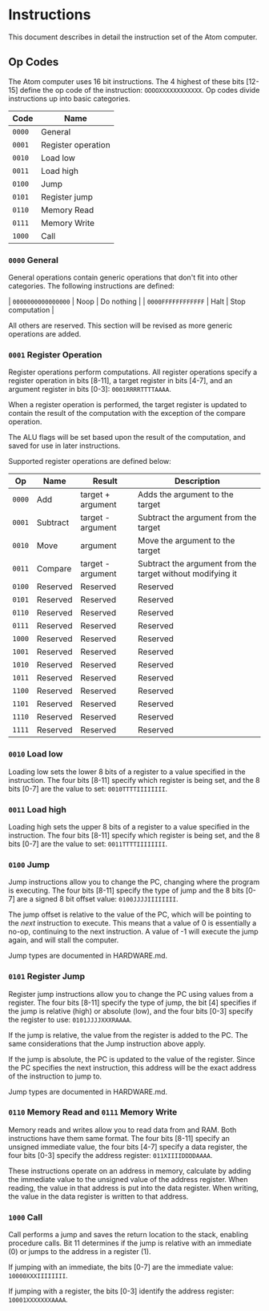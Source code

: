 # Instructions
This document describes in detail the instruction set of the Atom computer.

## Op Codes
The Atom computer uses 16 bit instructions. The 4 highest of these bits [12-15] define the op code of the instruction:
`OOOOXXXXXXXXXXXX`. Op codes divide instructions up into basic categories.

| Code   | Name |
| ---    | --- |
| `0000` | General |
| `0001` | Register operation |
| `0010` | Load low |
| `0011` | Load high |
| `0100` | Jump |
| `0101` | Register jump |
| `0110` | Memory Read |
| `0111` | Memory Write |
| `1000` | Call |

### `0000` General
General operations contain generic operations that don't fit into other categories. The following instructions are
defined:

| `0000000000000000` | Noop | Do nothing |
| `0000FFFFFFFFFFFF` | Halt | Stop computation |

All others are reserved. This section will be revised as more generic operations are added.

### `0001` Register Operation
Register operations perform computations. All register operations specify a register operation in bits [8-11], a target
register in bits [4-7], and an argument register in bits [0-3]: `0001RRRRTTTTAAAA`.

When a register operation is performed, the target register is updated to contain the result of the computation with the
exception of the compare operation.

The ALU flags will be set based upon the result of the computation, and saved for use in later instructions.

Supported register operations are defined below:

| Op     | Name                   | Result              | Description |
| ------ | ---------------------- | ------------------- | --- |
| `0000` | Add                    | target + argument   | Adds the argument to the target |
| `0001` | Subtract               | target - argument   | Subtract the argument from the target |
| `0010` | Move                   | argument            | Move the argument to the target |
| `0011` | Compare                | target - argument   | Subtract the argument from the target without modifying it |
| `0100` | Reserved               | Reserved            | Reserved |
| `0101` | Reserved               | Reserved            | Reserved |
| `0110` | Reserved               | Reserved            | Reserved |
| `0111` | Reserved               | Reserved            | Reserved |
| `1000` | Reserved               | Reserved            | Reserved |
| `1001` | Reserved               | Reserved            | Reserved |
| `1010` | Reserved               | Reserved            | Reserved |
| `1011` | Reserved               | Reserved            | Reserved |
| `1100` | Reserved               | Reserved            | Reserved |
| `1101` | Reserved               | Reserved            | Reserved |
| `1110` | Reserved               | Reserved            | Reserved |
| `1111` | Reserved               | Reserved            | Reserved |

### `0010` Load low
Loading low sets the lower 8 bits of a register to a value specified in the instruction. The four bits [8-11] specify
which register is being set, and the 8 bits [0-7] are the value to set: `0010TTTTIIIIIIII`.

### `0011` Load high
Loading high sets the upper 8 bits of a register to a value specified in the instruction. The four bits [8-11] specify
which register is being set, and the 8 bits [0-7] are the value to set: `0011TTTTIIIIIIII`.

### `0100` Jump
Jump instructions allow you to change the PC, changing where the program is executing. The four bits [8-11] specify the
type of jump and the 8 bits [0-7] are a signed 8 bit offset value: `0100JJJJIIIIIIII`.

The jump offset is relative to the value of the PC, which will be pointing to the *next* instruction to execute. This
means that a value of 0 is essentially a no-op, continuing to the next instruction. A value of -1 will execute the jump
again, and will stall the computer.

Jump types are documented in HARDWARE.md.

### `0101` Register Jump
Register jump instructions allow you to change the PC using values from a register. The four bits [8-11] specify the
type of jump, the bit [4] specifies if the jump is relative (high) or absolute (low), and the four bits [0-3] specify
the register to use: `0101JJJJXXXRAAAA`.

If the jump is relative, the value from the register is added to the PC. The same considerations that the Jump
instruction above apply.

If the jump is absolute, the PC is updated to the value of the register. Since the PC specifies the next instruction,
this address will be the exact address of the instruction to jump to.

Jump types are documented in HARDWARE.md.

### `0110` Memory Read and `0111` Memory Write
Memory reads and writes allow you to read data from and RAM. Both instructions have them same format. The four bits
[8-11] specify an unsigned immediate value, the four bits [4-7] specify a data register, the four bits [0-3] specify the
address register: `011XIIIIDDDDAAAA`.

These instructions operate on an address in memory, calculate by adding the immediate value to the unsigned value of the
address register. When reading, the value in that address is put into the data register. When writing, the value in the
data register is written to that address.

### `1000` Call
Call performs a jump and saves the return location to the stack, enabling procedure calls. Bit 11 determines if the jump
is relative with an immediate (0) or jumps to the address in a register (1).

If jumping with an immediate, the bits [0-7] are the immediate value: `10000XXXIIIIIIII`.

If jumping with a register, the bits [0-3] identify the address register: `10001XXXXXXXAAAA`.


